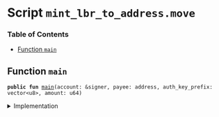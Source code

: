 
<a name="SCRIPT"></a>

# Script `mint_lbr_to_address.move`

### Table of Contents

-  [Function `main`](#SCRIPT_main)



<a name="SCRIPT_main"></a>

## Function `main`



<pre><code><b>public</b> <b>fun</b> <a href="#SCRIPT_main">main</a>(account: &signer, payee: address, auth_key_prefix: vector&lt;u8&gt;, amount: u64)
</code></pre>



<details>
<summary>Implementation</summary>


<pre><code><b>fun</b> <a href="#SCRIPT_main">main</a>(account: &signer, payee: address, auth_key_prefix: vector&lt;u8&gt;, amount: u64) {
  <b>if</b> (!<a href="../../modules/doc/libra_account.md#0x0_LibraAccount_exists">LibraAccount::exists</a>(payee)) {
      <a href="../../modules/doc/libra_account.md#0x0_LibraAccount_create_testnet_account">LibraAccount::create_testnet_account</a>&lt;<a href="../../modules/doc/lbr.md#0x0_LBR_T">LBR::T</a>&gt;(payee, auth_key_prefix);
  };
  <a href="../../modules/doc/libra_account.md#0x0_LibraAccount_mint_lbr_to_address">LibraAccount::mint_lbr_to_address</a>(account, payee, amount);
}
</code></pre>



</details>

